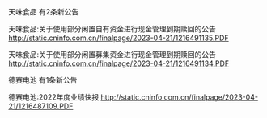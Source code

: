 天味食品 有2条新公告 

天味食品:关于使用部分闲置自有资金进行现金管理到期赎回的公告 http://static.cninfo.com.cn/finalpage/2023-04-21/1216491135.PDF 

天味食品:关于使用部分闲置募集资金进行现金管理到期赎回的公告 http://static.cninfo.com.cn/finalpage/2023-04-21/1216491134.PDF 

德赛电池 有1条新公告 

德赛电池:2022年度业绩快报 http://static.cninfo.com.cn/finalpage/2023-04-21/1216487109.PDF 

